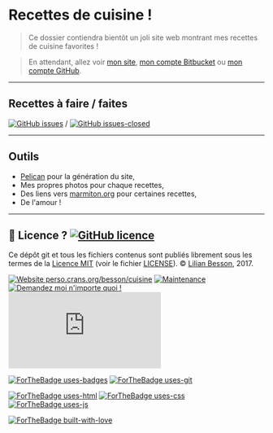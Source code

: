 # Recettes de cuisine !

> Ce dossier contiendra bientôt un joli site web montrant mes recettes de cuisine favorites !

> En attendant, allez voir [mon site](http://perso.crans.org/besson/), [mon compte Bitbucket](https://bitbucket.org/lbesson/) ou [mon compte GitHub](https://github.com/Naereen/).

----

## Recettes à faire / faites
[![GitHub issues](https://img.shields.io/github/issues/Naereen/cuisine.svg)](https://GitHub.com/Naereen/cuisine/issues/) / [![GitHub issues-closed](https://img.shields.io/github/issues-closed/Naereen/cuisine.svg)](https://GitHub.com/Naereen/cuisine/issues/)

----

## Outils

- [Pelican](http://getpelican.com/) pour la génération du site,
- Mes propres photos pour chaque recettes,
- Des liens vers [marmiton.org](http://marmiton.org/) pour certaines recettes,
- De l'amour !

----

## :scroll: Licence ? [![GitHub licence](https://img.shields.io/github/license/Naereen/slides.svg)](https://github.com/Naereen/cuisine/blob/master/LICENSE)
Ce dépôt git et tous les fichiers contenus sont publiés librement sous les termes de la [Licence MIT](https://lbesson.mit-license.org/) (voir le fichier [LICENSE](LICENSE)).
© [Lilian Besson](https://GitHub.com/Naereen), 2017.

[![Website perso.crans.org/besson/cuisine](https://img.shields.io/website-up-down-green-red/http/perso.crans.org.svg)](http://perso.crans.org/besson/cuisine/)
[![Maintenance](https://img.shields.io/badge/Maintained%3F-yes-green.svg)](https://GitHub.com/Naereen/cuisine/graphs/commit-activity)
[![Demandez moi n'importe quoi !](https://img.shields.io/badge/Demandez%20moi-n'%20importe%20quoi-1abc9c.svg)](https://GitHub.com/Naereen/ama.fr)
[![Analytics](https://ga-beacon.appspot.com/UA-38514290-17/github.com/Naereen/cuisine/README.md?pixel)](https://GitHub.com/Naereen/cuisine/)

[![ForTheBadge uses-badges](http://ForTheBadge.com/images/badges/uses-badges.svg)](http://ForTheBadge.com)
[![ForTheBadge uses-git](http://ForTheBadge.com/images/badges/uses-git.svg)](https://GitHub.com/)

[![ForTheBadge uses-html](http://ForTheBadge.com/images/badges/uses-html.svg)](http://ForTheBadge.com)
[![ForTheBadge uses-css](http://ForTheBadge.com/images/badges/uses-css.svg)](http://ForTheBadge.com)
[![ForTheBadge uses-js](http://ForTheBadge.com/images/badges/uses-js.svg)](http://ForTheBadge.com)

[![ForTheBadge built-with-love](http://ForTheBadge.com/images/badges/built-with-love.svg)](https://GitHub.com/Naereen/)
